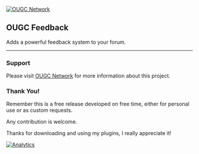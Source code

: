 [![OUGC Network](https://omargc.me/cache/images/logo.png "OUGC Network")](https://ougc.network/ "OUGC Network")

## OUGC Feedback
Adds a powerful feedback system to your forum.

***

### Support
Please visit [OUGC Network](https://ougc.network/ "Visit OUGC Network") for more information about this project.

### Thank You!
Remember this is a free release developed on free time, either for personal use or as custom requests.

Any contribution is welcome.

Thanks for downloading and using my plugins, I really appreciate it!

[![Analytics](https://ga-beacon.appspot.com/UA-133144685-1/OUGC-Feedback/?flat&useReferer)](https://github.com/igrigorik/ga-beacon)